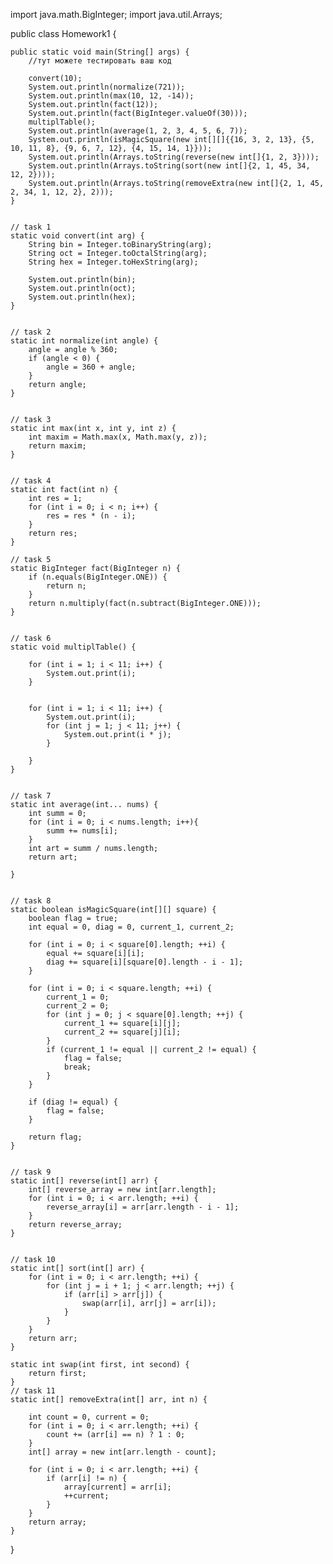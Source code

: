 import java.math.BigInteger;
import java.util.Arrays;

public class Homework1 {

    public static void main(String[] args) {
        //тут можете тестировать ваш код

        convert(10);
        System.out.println(normalize(721));
        System.out.println(max(10, 12, -14));
        System.out.println(fact(12));
        System.out.println(fact(BigInteger.valueOf(30)));
        multiplTable();
        System.out.println(average(1, 2, 3, 4, 5, 6, 7));
        System.out.println(isMagicSquare(new int[][]{{16, 3, 2, 13}, {5, 10, 11, 8}, {9, 6, 7, 12}, {4, 15, 14, 1}}));
        System.out.println(Arrays.toString(reverse(new int[]{1, 2, 3})));
        System.out.println(Arrays.toString(sort(new int[]{2, 1, 45, 34, 12, 2})));
        System.out.println(Arrays.toString(removeExtra(new int[]{2, 1, 45, 2, 34, 1, 12, 2}, 2)));
    }


    // task 1
    static void convert(int arg) {
        String bin = Integer.toBinaryString(arg);
        String oct = Integer.toOctalString(arg);
        String hex = Integer.toHexString(arg);

        System.out.println(bin);
        System.out.println(oct);
        System.out.println(hex);
    }


    // task 2
    static int normalize(int angle) {
        angle = angle % 360;
        if (angle < 0) {
            angle = 360 + angle;
        }
        return angle;
    }


    // task 3
    static int max(int x, int y, int z) {
        int maxim = Math.max(x, Math.max(y, z));
        return maxim;
    }


    // task 4
    static int fact(int n) {
        int res = 1;
        for (int i = 0; i < n; i++) {
            res = res * (n - i);
        }
        return res;
    }

    // task 5
    static BigInteger fact(BigInteger n) {
        if (n.equals(BigInteger.ONE)) {
            return n;
        }
        return n.multiply(fact(n.subtract(BigInteger.ONE)));
    }


    // task 6
    static void multiplTable() {

        for (int i = 1; i < 11; i++) {
            System.out.print(i);
        }


        for (int i = 1; i < 11; i++) {
            System.out.print(i);
            for (int j = 1; j < 11; j++) {
                System.out.print(i * j);
            }

        }
    }


    // task 7
    static int average(int... nums) {
        int summ = 0;
        for (int i = 0; i < nums.length; i++){
            summ += nums[i];
        }
        int art = summ / nums.length;
        return art;

    }


    // task 8
    static boolean isMagicSquare(int[][] square) {
        boolean flag = true;
        int equal = 0, diag = 0, current_1, current_2;

        for (int i = 0; i < square[0].length; ++i) {
            equal += square[i][i];
            diag += square[i][square[0].length - i - 1];
        }

        for (int i = 0; i < square.length; ++i) {
            current_1 = 0;
            current_2 = 0;
            for (int j = 0; j < square[0].length; ++j) {
                current_1 += square[i][j];
                current_2 += square[j][i];
            }
            if (current_1 != equal || current_2 != equal) {
                flag = false;
                break;
            }
        }

        if (diag != equal) {
            flag = false;
        }

        return flag;
    }


    // task 9
    static int[] reverse(int[] arr) {
        int[] reverse_array = new int[arr.length];
        for (int i = 0; i < arr.length; ++i) {
            reverse_array[i] = arr[arr.length - i - 1];
        }
        return reverse_array;
    }


    // task 10
    static int[] sort(int[] arr) {
        for (int i = 0; i < arr.length; ++i) {
            for (int j = i + 1; j < arr.length; ++j) {
                if (arr[i] > arr[j]) {
                    swap(arr[i], arr[j] = arr[i]);
                }
            }
        }
        return arr;
    }

    static int swap(int first, int second) {
        return first;
    }
    // task 11
    static int[] removeExtra(int[] arr, int n) {

        int count = 0, current = 0;
        for (int i = 0; i < arr.length; ++i) {
            count += (arr[i] == n) ? 1 : 0;
        }
        int[] array = new int[arr.length - count];

        for (int i = 0; i < arr.length; ++i) {
            if (arr[i] != n) {
                array[current] = arr[i];
                ++current;
            }
        }
        return array;
    }
}
